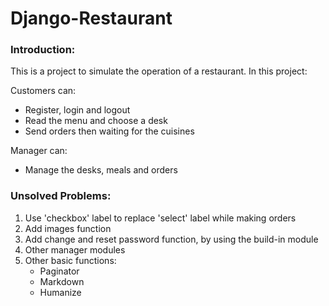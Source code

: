 # Django-Restaurant

### Introduction:

This is a project to simulate the operation of a restaurant. In this project:

Customers can:

- Register, login and logout
- Read the menu and choose a desk
- Send orders then waiting for the cuisines

Manager can:

- Manage the desks, meals and orders

### Unsolved Problems:

1. Use 'checkbox' label to replace 'select' label while making orders
2. Add images function
3. Add change and reset password function, by using the build-in module
4. Other manager modules
5. Other basic functions:
   - Paginator
   - Markdown
   - Humanize